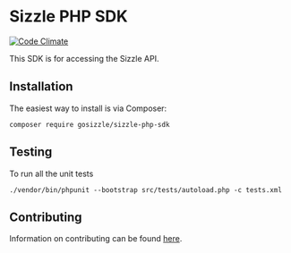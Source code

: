 # Sizzle PHP SDK

[![Code Climate](https://codeclimate.com/github/gosizzle/sizzle-php-sdk/badges/gpa.svg)](https://codeclimate.com/github/gosizzle/sizzle-php-sdk)

This SDK is for accessing the Sizzle API.

## Installation

The easiest way to install is via Composer:

    composer require gosizzle/sizzle-php-sdk

## Testing

To run all the unit tests

    ./vendor/bin/phpunit --bootstrap src/tests/autoload.php -c tests.xml

## Contributing

Information on contributing can be found [here](https://github.com/gosizzle/sizzle-php-sdk/blob/master/CONTRIBUTING.md).
